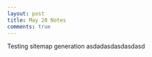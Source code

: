 ```yaml
---
layout: post
title: May 28 Notes
comments: true
---
```


Testing sitemap generation
asdadasdasdasdasd
